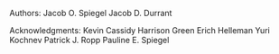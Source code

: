 Authors:
Jacob O. Spiegel
Jacob D. Durrant


Acknowledgments:
Kevin Cassidy
Harrison Green
Erich Helleman
Yuri Kochnev
Patrick J. Ropp
Pauline E. Spiegel
